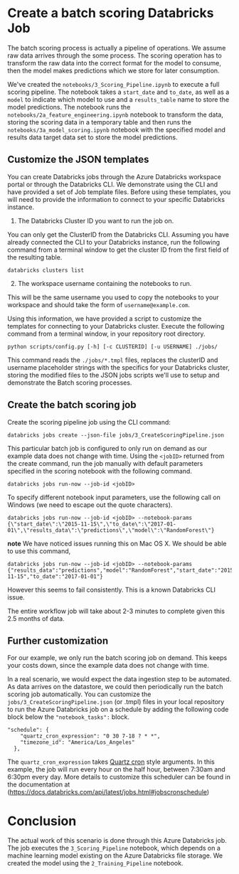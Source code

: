 # Create a batch scoring Databricks Job

The batch scoring process is actually a pipeline of operations. We assume raw data arrives through the some process. The scoring operation has to transform the raw data into the correct format for the model to consume, then the model makes predictions which we store for later consumption. 

We've created the `notebooks/3_Scoring_Pipeline.ipynb` to execute a full scoring pipeline. The notebook takes a `start_date` and `to_date`, as well as a `model` to indicate which model to use and a `results_table` name to store the model predictions. The notebook runs the `notebooks/2a_feature_engineering.ipynb` notebook to transform the data, storing the scoring data in a temporary table and then runs the `notebooks/3a_model_scoring.ipynb` notebook with the specified model and results data target data set to store the model predictions. 

## Customize the JSON templates

You can create Databricks jobs through the Azure Databricks workspace portal or through the Databricks CLI. We demonstrate using the CLI and have provided a set of Job template files. Before using these templates, you will need to provide the information to connect to your specific Databricks instance. 

1. The Databricks Cluster ID you want to run the job on.

You can only get the ClusterID from the Databricks CLI. Assuming you have already connected the CLI to your Databricks instance, run the following command from a terminal window to get the cluster ID from the first field of the resulting table.

```
databricks clusters list
```

2. The workspace username containing the notebooks to run.

This will be the same username you used to copy the notebooks to your workspace and should take the form of `username@example.com`.


Using this information, we have provided a script to customize the templates for connecting to your Databricks cluster. Execute the following command from a terminal window, in your repository root directory.

```
python scripts/config.py [-h] [-c CLUSTERID] [-u USERNAME] ./jobs/
```

This command reads the `./jobs/*.tmpl` files, replaces the clusterID and username placeholder strings with the specifics for your Databricks cluster, storing the modified files to the JSON jobs scripts we'll use to setup and demonstrate the Batch scoring processes.


## Create the batch scoring job

Create the scoring pipeline job using the CLI command:

`databricks jobs create --json-file jobs/3_CreateScoringPipeline.json`

This particular batch job is configured to only run on demand as our example data does not change with time. Using the `<jobID>` returned from the create command, run the job manually with default parameters specified in the scoring notebook with the following command.

`databricks jobs run-now --job-id <jobID>`

To specify different notebook input parameters, use the following call on Windows (we need to escape out the quote characters).
```
databricks jobs run-now --job-id <jobID> --notebook-params {\"start_date\":\"2015-11-15\",\"to_date\":\"2017-01-01\",\"results_data\":\"predictions\",\"model\":\"RandomForest\"}
```

**note** We have noticed issues running this on Mac OS X. We should be able to use this command, 
```
databricks jobs run-now --job-id <jobID> --notebook-params {"results_data":"predictions","model":"RandomForest","start_date":"2015-11-15","to_date":"2017-01-01"}
```
However this seems to fail consistently. This is a known Databricks CLI issue. 

The entire workflow job will take about 2-3 minutes to complete given this 2.5 months of data.

## Further customization

For our example, we only run the batch scoring job on demand. This keeps your costs down, since the example data does not change with time. 

In a real scenario, we would expect the data ingestion step to be automated. As data arrives on the datastore, we could then periodically run the batch scoring job automatically. You can customize the `jobs/3_CreateScoringPipeline.json` (or .tmpl) files in your local repository to run the Azure Databricks job on a schedule by adding the following code block below the `"notebook_tasks":` block.

```
"schedule": {
    "quartz_cron_expression": "0 30 7-18 ? * *",
    "timezone_id": "America/Los_Angeles"
  },
```

The `quartz_cron_expression` takes [Quartz cron](http://www.quartz-scheduler.org/documentation/quartz-2.1.x/tutorials/tutorial-lesson-06.html) style arguments. In this example, the job will run every hour on the half hour, between 7:30am and 6:30pm every day. More details to customize this scheduler can be found in the documentation at (https://docs.databricks.com/api/latest/jobs.html#jobscronschedule)

# Conclusion

The actual work of this scenario is done through this Azure Databricks job. The job executes the `3_Scoring_Pipeline` notebook, which depends on a machine learning model existing on the Azure Databricks file storage. We created the model using the `2_Training_Pipeline` notebook.
